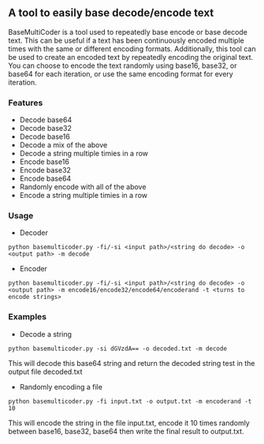 ## A tool to easily base decode/encode text

BaseMultiCoder is a tool used to repeatedly base encode or base decode text. This can be useful if a text has been continuously encoded multiple times with the same or different encoding formats. Additionally, this tool can be used to create an encoded text by repeatedly encoding the original text. You can choose to encode the text randomly using base16, base32, or base64 for each iteration, or use the same encoding format for every iteration.

### Features

-   Decode base64
-   Decode base32
-   Decode base16
-   Decode a mix of the above
-   Decode a string multiple timies in a row
-   Encode base16
-   Encode base32
-   Encode base64
-   Randomly encode with all of the above
-   Encode a string multiple timies in a row

### Usage
-   Decoder
```
python basemulticoder.py -fi/-si <input path>/<string do decode> -o <output path> -m decode
```
-   Encoder
```
python basemulticoder.py -fi/-si <input path>/<string do decode> -o <output path> -m encode16/encode32/encode64/encoderand -t <turns to encode strings>
```

### Examples
-   Decode a string
```
python basemulticoder.py -si dGVzdA== -o decoded.txt -m decode
```
This will decode this base64 string and return the decoded string test in the output file decoded.txt

-   Randomly encoding a file
```
python basemulticoder.py -fi input.txt -o output.txt -m encoderand -t 10
```
This will encode the string in the file input.txt, encode it 10 times randomly between base16, base32, base64 then write the final result to output.txt.